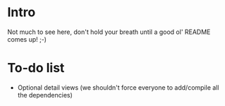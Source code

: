 Intro
=====

Not much to see here, don't hold your breath until a good ol' README comes up! ;-)

To-do list
==========

* Optional detail views (we shouldn't force everyone to add/compile all the dependencies)
